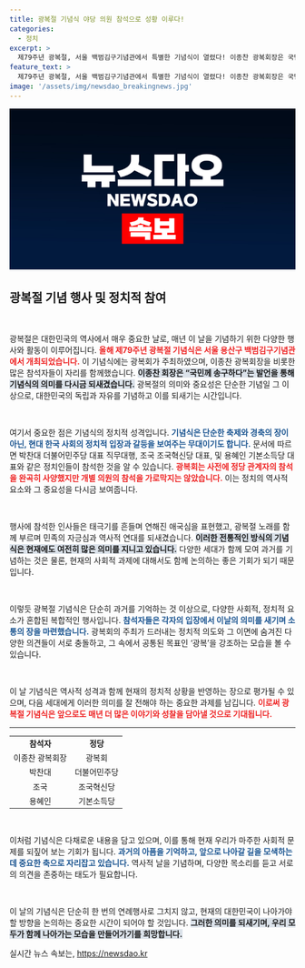 ```yaml
---
title: 광복절 기념식 야당 의원 참석으로 성황 이루다!
categories:
  - 정치
excerpt: >
  제79주년 광복절, 서울 백범김구기념관에서 특별한 기념식이 열렸다! 이종찬 광복회장은 국민에게 송구함을 표하며, 다양한 정치인들의 참석이 주목받았다. 이번 행사에 숨겨진 의미는 무엇일까? 클릭하여 더 알아보세요!
feature_text: >
  제79주년 광복절, 서울 백범김구기념관에서 특별한 기념식이 열렸다! 이종찬 광복회장은 국민에게 송구함을 표하며, 다양한 정치인들의 참석이 주목받았다. 이번 행사에 숨겨진 의미는 무엇일까? 클릭하여 더 알아보세요!
image: '/assets/img/newsdao_breakingnews.jpg'
---
```


<p><img src="/assets/img/newsdao_breakingnews.jpg" alt="koreaapp 속보" /></p>

<h2 data-ke-size="size26">광복절 기념 행사 및 정치적 참여</h2>

<p data-ke-size="size16">&nbsp;</p> 

<p>광복절은 대한민국의 역사에서 매우 중요한 날로, 매년 이 날을 기념하기 위한 다양한 행사와 활동이 이루어집니다. <b><span style="color: #ee2323;">올해 제79주년 광복절 기념식은 서울 용산구 백범김구기념관에서 개최되었습니다.</span></b> 이 기념식에는 광복회가 주최하였으며, 이종찬 광복회장을 비롯한 많은 참석자들이 자리를 함께했습니다. <b><span style="background-color: #21538527;">이종찬 회장은 “국민께 송구하다”는 발언을 통해 기념식의 의미를 다시금 되새겼습니다.</span></b> 광복절의 의미와 중요성은 단순한 기념일 그 이상으로, 대한민국의 독립과 자유를 기념하고 이를 되새기는 시간입니다.</p>

<p data-ke-size="size16">&nbsp;</p> 

<p>여기서 중요한 점은 기념식의 정치적 성격입니다. <b><span style="color: #1a5490;">기념식은 단순한 축제와 경축의 장이 아닌, 현대 한국 사회의 정치적 입장과 갈등을 보여주는 무대이기도 합니다.</span></b> 문서에 따르면 박찬대 더불어민주당 대표 직무대행, 조국 조국혁신당 대표, 및 용혜인 기본소득당 대표와 같은 정치인들이 참석한 것을 알 수 있습니다. <b><span style="color: #ee2323;">광복회는 사전에 정당 관계자의 참석을 완곡히 사양했지만 개별 의원의 참석을 가로막지는 않았습니다.</span></b> 이는 정치의 역사적 요소와 그 중요성을 다시금 보여줍니다.</p>

<p data-ke-size="size16">&nbsp;</p>

<p>행사에 참석한 인사들은 태극기를 흔들며 연해진 애국심을 표현했고, 광복절 노래를 함께 부르며 민족의 자긍심과 역사적 연대를 되새겼습니다. <b><span style="background-color: #21538527;">이러한 전통적인 방식의 기념식은 현재에도 여전히 많은 의미를 지니고 있습니다.</span></b> 다양한 세대가 함께 모여 과거를 기념하는 것은 물론, 현재의 사회적 과제에 대해서도 함께 논의하는 좋은 기회가 되기 때문입니다.</p>

<p data-ke-size="size16">&nbsp;</p>

<p>이렇듯 광복절 기념식은 단순히 과거를 기억하는 것 이상으로, 다양한 사회적, 정치적 요소가 혼합된 복합적인 행사입니다. <b><span style="color: #1a5490;">참석자들은 각자의 입장에서 이날의 의미를 새기며 소통의 장을 마련했습니다.</span></b> 광복회의 주최가 드러내는 정치적 의도와 그 이면에 숨겨진 다양한 의견들이 서로 충돌하고, 그 속에서 공통된 목표인 ‘광복’을 강조하는 모습을 볼 수 있습니다. </p>

<p data-ke-size="size16">&nbsp;</p>

<p>이 날 기념식은 역사적 성격과 함께 현재의 정치적 상황을 반영하는 장으로 평가될 수 있으며, 다음 세대에게 이러한 의미를 잘 전해야 하는 중요한 과제를 남깁니다. <b><span style="color: #ee2323;">이로써 광복절 기념식은 앞으로도 매년 더 많은 이야기와 성찰을 담아낼 것으로 기대됩니다.</span></b> </p>

<hr>

<table>
    <tr>
        <td style="text-align: center; height: 17px;"><b>참석자</b></td>
        <td style="text-align: center; height: 17px;"><b>정당</b></td>
    </tr>
    <tr>
        <td style="text-align: center; height: 17px;">이종찬 광복회장</td>
        <td style="text-align: center; height: 17px;">광복회</td>
    </tr>
    <tr>
        <td style="text-align: center; height: 17px;">박찬대</td>
        <td style="text-align: center; height: 17px;">더불어민주당</td>
    </tr>
    <tr>
        <td style="text-align: center; height: 17px;">조국</td>
        <td style="text-align: center; height: 17px;">조국혁신당</td>
    </tr>
    <tr>
        <td style="text-align: center; height: 17px;">용혜인</td>
        <td style="text-align: center; height: 17px;">기본소득당</td>
    </tr>
</table>

<p data-ke-size="size16">&nbsp;</p> 

<p>이처럼 기념식은 다채로운 내용을 담고 있으며, 이를 통해 현재 우리가 마주한 사회적 문제를 되짚어 보는 기회가 됩니다. <b><span style="color: #1a5490;">과거의 아픔을 기억하고, 앞으로 나아갈 길을 모색하는 데 중요한 축으로 자리잡고 있습니다.</span></b> 역사적 날을 기념하며, 다양한 목소리를 듣고 서로의 의견을 존중하는 태도가 필요합니다. </p>

<p data-ke-size="size16">&nbsp;</p> 

<p>이 날의 기념식은 단순히 한 번의 연례행사로 그치지 않고, 현재의 대한민국이 나아가야 할 방향을 논의하는 중요한 시간이 되어야 할 것입니다. <b><span style="background-color: #21538527;">그러한 의미를 되새기며, 우리 모두가 함께 나아가는 모습을 만들어가기를 희망합니다.</span></b></p>
실시간 뉴스 속보는, <a href="https://newsdao.kr" rel="dofollow">https://newsdao.kr</a>


